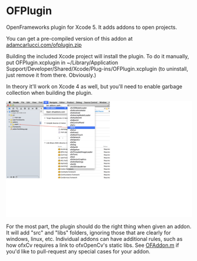 OFPlugin
========

OpenFrameworks plugin for Xcode 5. It adds addons to open projects.

You can get a pre-compiled version of this addon at [adamcarlucci.com/ofplugin.zip](http://adamcarlucci.com/ofplugin.zip)

Building the included Xcode project will install the plugin. To do it manually, put OFPlugin.xcplugin in ~/Library/Application Support/Developer/Shared/Xcode/Plug-ins/OFPlugin.xcplugin (to uninstall, just remove it from there. Obviously.)

In theory it'll work on Xcode 4 as well, but you'll need to enable garbage collection when building the plugin.

![screenshot](screenshot.png "it does this")

For the most part, the plugin should do the right thing when given an addon. It will add "src" and "libs" folders, ignoring those that are clearly for windows, linux, etc. Individual addons can have additional rules, such as how ofxCv requires a link to ofxOpenCv's static libs. See [OFAddon.m](https://github.com/admsyn/OFPlugin/blob/master/OFPlugin/OFAddon.m) if you'd like to pull-request any special cases for your addon.
